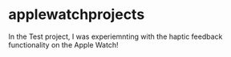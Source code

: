 # applewatchprojects
In the Test project, I was experiemnting with the haptic feedback functionality on the Apple Watch!
